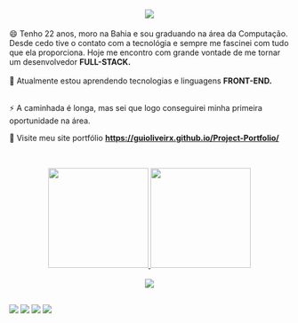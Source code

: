  <h1 align="center">
    <img src="https://readme-typing-svg.herokuapp.com/?font=Righteous&size=35&center=true&vCenter=true&width=500&height=70&duration=3000&lines=Olá!+👋;+Sou+Guilherme+Oliveira!;" />
</h1>

<div>
   😄 Tenho 22 anos, moro na Bahia e sou graduando na área da Computação. Desde cedo tive o contato com a tecnológia e sempre me fascinei com tudo que ela proporciona. Hoje me encontro com grande vontade de me tornar um desenvolvedor <strong>FULL-STACK.</strong> <br>        <br>
   🌱 Atualmente estou aprendendo tecnologias e linguagens <strong>FRONT-END.</strong><br> <br>
      
   ⚡ A caminhada é longa, mas sei que logo conseguirei minha primeira oportunidade na área.

   📄 Visite meu site portfólio  <strong>https://guioliveirx.github.io/Project-Portfolio/</strong>
</div>

##

<div align="center">
  <br>
  <a href="https://github.com/guioliveirx" target="_blank"/>
  <img height="180em" src="https://github-readme-stats.vercel.app/api?username=guioliveirx&show_icons=true&theme=radical"/>
  <img height="180em" src="https://github-readme-stats.vercel.app/api/top-langs/?username=guioliveirx&layout=compact&lang_counts=16&theme=radical"/>
</div>


<div align="center" >
  <br>
  <img src="https://skillicons.dev/icons?i=html,css,javascript,java,vscode,figma,github,git" />
</div>
    
  ##

<div> 
  <a href="https://www.linkedin.com/in/guioliveira2002/" target="_blank"><img src="https://img.shields.io/badge/-LinkedIn-%230077B5?style=for-the-badge&logo=linkedin&logoColor=white" target="_blank"></a> 
  <a href="https://instagram.com/guioliveirxa" target="_blank"><img src="https://img.shields.io/badge/-Instagram-%23E4405F?style=for-the-badge&logo=instagram&logoColor=white" target="_blank"></a>
  <a href="https://discord.gg/RAmk9A4e" target="_blank"><img src="https://img.shields.io/badge/Discord-7289DA?style=for-the-badge&logo=discord&logoColor=white" target="_blank"></a> 
  <a href = "mailto:guilherme.o.batista8@gmail.com"><img src="https://img.shields.io/badge/-Gmail-%23333?style=for-the-badge&logo=gmail&logoColor=white" target="_blank"></a>
</div>

